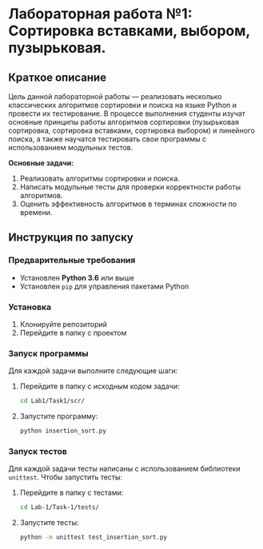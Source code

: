 # Лабораторная работа №1: Сортировка вставками, выбором, пузырьковая.

## Краткое описание

Цель данной лабораторной работы — реализовать несколько классических алгоритмов сортировки и поиска на языке Python и провести их тестирование. В процессе выполнения студенты изучат основные принципы работы алгоритмов сортировки (пузырьковая сортировка, сортировка вставками, сортировка выбором) и линейного поиска, а также научатся тестировать свои программы с использованием модульных тестов.

**Основные задачи:**

1. Реализовать алгоритмы сортировки и поиска.
2. Написать модульные тесты для проверки корректности работы алгоритмов.
3. Оценить эффективность алгоритмов в терминах сложности по времени.

## Инструкция по запуску

### Предварительные требования

- Установлен **Python 3.6** или выше
- Установлен `pip` для управления пакетами Python

### Установка

1. Клонируйте репозиторий
2. Перейдите в папку с проектом

### Запуск программы

Для каждой задачи выполните следующие шаги:

1. Перейдите в папку с исходным кодом задачи:
   ```bash
   cd Lab1/Task1/scr/
   ```

2. Запустите программу:
   ```bash
   python insertion_sort.py
   ```

### Запуск тестов

Для каждой задачи тесты написаны с использованием библиотеки `unittest`. Чтобы запустить тесты:

1. Перейдите в папку с тестами:
   ```bash
   cd Lab-1/Task-1/tests/
   ```

2. Запустите тесты:
   ```bash
   python -m unittest test_insertion_sort.py
   ```
